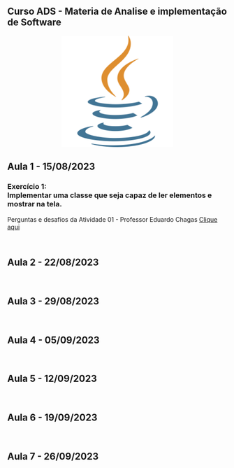 ## Curso ADS - Materia de Analise e implementação de Software <br>

<p align="center">
    <img src="Faculdade_Java/img/java.png" width="255" aling="center">
</p>

## Aula 1 - 15/08/2023
<h3>Exercício 1: <br> Implementar uma classe que seja capaz de ler elementos e mostrar na tela. </h3>
<p> Perguntas e desafios da Atividade 01 - Professor Eduardo Chagas <a href="#"> Clique aqui </a></p>
<br>

## Aula 2 - 22/08/2023

<br>

## Aula 3 - 29/08/2023

<br>

## Aula 4 - 05/09/2023

<br>

## Aula 5 - 12/09/2023

<br>

## Aula 6 - 19/09/2023

<br>

## Aula 7 - 26/09/2023
